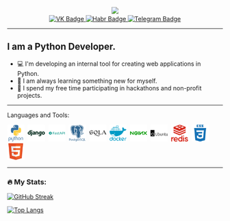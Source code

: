 <div id="header" align="center">
  <img src="https://media.giphy.com/media/O3V59qUY1iNIGew9yf/giphy.gif" width="500"/>
</div>

<div id="badges" align="center">
  <a href="https://vk.com/laxideayoubofu">
  <img src="https://img.shields.io/badge/Vkontakte-blue?style=for-the-badge&logo=vk&logoColor=white" alt="VK Badge"/>
  </a>
  <a href="https://career.habr.com/rashval1">
  <img src="https://img.shields.io/badge/Habr-gray?style=for-the-badge&logo=habr&logoColor=white" alt="Habr Badge"/>
  </a>
  <a href="https://t.me/valentaine_ra">
  <img src="https://img.shields.io/badge/Telegram-blue?style=for-the-badge&logo=telegram&logoColor=white" alt="Telegram Badge"/>
  </a>
</div>

---

I am a Python Developer.
- 
- :computer: I'm developing an internal tool for creating web applications in Python.
- :open_book: I am always learning something new for myself.
- :medal_sports: I spend my free time participating in hackathons and non-profit projects.

---

Languages and Tools:

<div>
  <img src="https://github.com/devicons/devicon/blob/master/icons/python/python-original-wordmark.svg" title="Python" alt="Python" width="40" height="40"/>&nbsp;
  <img src="https://github.com/devicons/devicon/blob/master/icons/django/django-plain-wordmark.svg" title="Django" alt="Django" width="40" height="40"/>&nbsp;
  <img src="https://github.com/devicons/devicon/blob/master/icons/fastapi/fastapi-plain-wordmark.svg" title="FastAPI" alt="FastAPI" width="40" height="40"/>&nbsp;
  <img src="https://github.com/devicons/devicon/blob/master/icons/postgresql/postgresql-plain-wordmark.svg" title="Postgresql" alt="Postgresql" width="40" height="40"/>&nbsp;
  <img src="https://github.com/devicons/devicon/blob/master/icons/sqlalchemy/sqlalchemy-plain.svg" title="sqlalchemy" alt="sqlalchemy" width="40" height="40"/>&nbsp;
  <img src="https://github.com/devicons/devicon/blob/master/icons/docker/docker-plain-wordmark.svg" title="Docker" alt="Docker" width="40" height="40"/>&nbsp;
  <img src="https://github.com/devicons/devicon/blob/master/icons/nginx/nginx-original.svg" title="Nginx" alt="Nginx" width="40" height="40"/>&nbsp;
  <img src="https://github.com/devicons/devicon/blob/master/icons/ubuntu/ubuntu-plain-wordmark.svg" title="Ubuntu" alt="Ubuntu" width="40" height="40"/>&nbsp;
  <img src="https://github.com/devicons/devicon/blob/master/icons/redis/redis-plain-wordmark.svg" title="Redis" alt="Redis" width="40" height="40"/>&nbsp;
  <img src="https://github.com/devicons/devicon/blob/master/icons/css3/css3-plain-wordmark.svg"  title="CSS3" alt="CSS" width="40" height="40"/>&nbsp;
  <img src="https://github.com/devicons/devicon/blob/master/icons/html5/html5-original.svg" title="HTML5" alt="HTML" width="40" height="40"/>&nbsp;
</div>

---

### 🔥 My Stats:
[![GitHub Streak](http://github-readme-streak-stats.herokuapp.com?user=Rashid-creator-droid&theme=dark&background=000000)](https://git.io/streak-stats)  

[![Top Langs](https://github-readme-stats.vercel.app/api/top-langs/?username=Rashid-creator-droid&layout=compact&theme=vision-friendly-dark)](https://github.com/anuraghazra/github-readme-stats)



